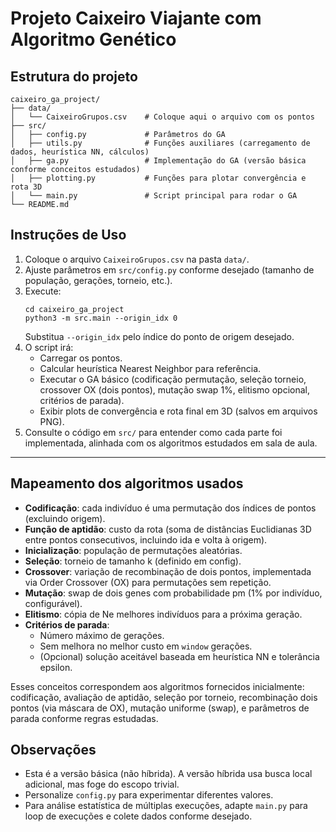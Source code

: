 # Projeto Caixeiro Viajante com Algoritmo Genético

## Estrutura do projeto

```
caixeiro_ga_project/
├── data/
│   └── CaixeiroGrupos.csv    # Coloque aqui o arquivo com os pontos
├── src/
│   ├── config.py             # Parâmetros do GA
│   ├── utils.py              # Funções auxiliares (carregamento de dados, heurística NN, cálculos)
│   ├── ga.py                 # Implementação do GA (versão básica conforme conceitos estudados)
│   ├── plotting.py           # Funções para plotar convergência e rota 3D
│   └── main.py               # Script principal para rodar o GA
└── README.md
```

## Instruções de Uso

1. Coloque o arquivo `CaixeiroGrupos.csv` na pasta `data/`.
2. Ajuste parâmetros em `src/config.py` conforme desejado (tamanho de população, gerações, torneio, etc.).
3. Execute:
   ```
   cd caixeiro_ga_project
   python3 -m src.main --origin_idx 0
   ```
   Substitua `--origin_idx` pelo índice do ponto de origem desejado.
4. O script irá:
   - Carregar os pontos.
   - Calcular heurística Nearest Neighbor para referência.
   - Executar o GA básico (codificação permutação, seleção torneio, crossover OX (dois pontos), mutação swap 1%, elitismo opcional, critérios de parada).
   - Exibir plots de convergência e rota final em 3D (salvos em arquivos PNG).
5. Consulte o código em `src/` para entender como cada parte foi implementada, alinhada com os algoritmos estudados em sala de aula.

---

## Mapeamento dos algoritmos usados

- **Codificação**: cada indivíduo é uma permutação dos índices de pontos (excluindo origem).
- **Função de aptidão**: custo da rota (soma de distâncias Euclidianas 3D entre pontos consecutivos, incluindo ida e volta à origem).
- **Inicialização**: população de permutações aleatórias.
- **Seleção**: torneio de tamanho k (definido em config).
- **Crossover**: variação de recombinação de dois pontos, implementada via Order Crossover (OX) para permutações sem repetição.
- **Mutação**: swap de dois genes com probabilidade pm (1% por indivíduo, configurável).
- **Elitismo**: cópia de Ne melhores indivíduos para a próxima geração.
- **Critérios de parada**:
  - Número máximo de gerações.
  - Sem melhora no melhor custo em `window` gerações.
  - (Opcional) solução aceitável baseada em heurística NN e tolerância epsilon.

Esses conceitos correspondem aos algoritmos fornecidos inicialmente: codificação, avaliação de aptidão, seleção por torneio, recombinação dois pontos (via máscara de OX), mutação uniforme (swap), e parâmetros de parada conforme regras estudadas.

## Observações

- Esta é a versão básica (não híbrida). A versão híbrida usa busca local adicional, mas foge do escopo trivial.
- Personalize `config.py` para experimentar diferentes valores.
- Para análise estatística de múltiplas execuções, adapte `main.py` para loop de execuções e colete dados conforme desejado.
